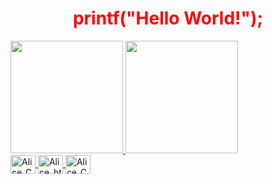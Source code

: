 <div align="center">
  <h1 style="color:red;">printf("Hello World!");</h1>
</div>
<div>
  <a href="https://github.com/AliceSantoi">
    <img height="180em" src="https://github-readme-stats.vercel.app/api?username=AliceSantoi&show_icons=true&theme=highcontrast">
    <img height="180em" src="https://github-readme-stats.vercel.app/api/top-langs/?username=AliceSantoi&layout=compact&theme=highcontrast">
</div>
<div>
  <img align="center" alt="Alice_C" height="30" width="40" src="https://cdn.jsdelivr.net/gh/devicons/devicon/icons/c/c-original.svg" />
  <img align="center" alt="Alice_html" height="30" width="40" src="https://cdn.jsdelivr.net/gh/devicons/devicon/icons/html5/html5-original.svg" />
  <img align="center" alt="Alice_C" height="30" width="40" src="https://cdn.jsdelivr.net/gh/devicons/devicon/icons/css3/css3-original.svg" />
</div>


